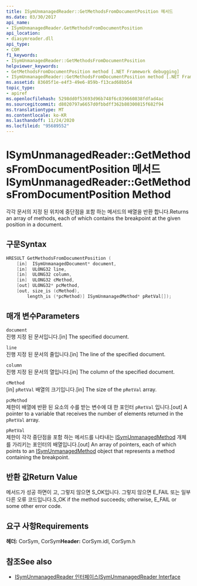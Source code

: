 ```yaml
---
title: ISymUnmanagedReader::GetMethodsFromDocumentPosition 메서드
ms.date: 03/30/2017
api_name:
- ISymUnmanagedReader.GetMethodsFromDocumentPosition
api_location:
- diasymreader.dll
api_type:
- COM
f1_keywords:
- ISymUnmanagedReader::GetMethodsFromDocumentPosition
helpviewer_keywords:
- GetMethodsFromDocumentPosition method [.NET Framework debugging]
- ISymUnmanagedReader::GetMethodsFromDocumentPosition method [.NET Framework debugging]
ms.assetid: 83605f1e-e4f3-49e6-859b-f13cad68bb54
topic_type:
- apiref
ms.openlocfilehash: 5298dd0f53693d96b748f6c839660838fdfad4ac
ms.sourcegitcommit: d8020797a6657d0fbbdff362b80300815f682f94
ms.translationtype: MT
ms.contentlocale: ko-KR
ms.lasthandoff: 11/24/2020
ms.locfileid: "95689552"
---
```

# <a name="isymunmanagedreadergetmethodsfromdocumentposition-method"></a><span data-ttu-id="b9399-102">ISymUnmanagedReader::GetMethodsFromDocumentPosition 메서드</span><span class="sxs-lookup"><span data-stu-id="b9399-102">ISymUnmanagedReader::GetMethodsFromDocumentPosition Method</span></span>

<span data-ttu-id="b9399-103">각각 문서의 지정 된 위치에 중단점을 포함 하는 메서드의 배열을 반환 합니다.</span><span class="sxs-lookup"><span data-stu-id="b9399-103">Returns an array of methods, each of which contains the breakpoint at the given position in a document.</span></span>  
  
## <a name="syntax"></a><span data-ttu-id="b9399-104">구문</span><span class="sxs-lookup"><span data-stu-id="b9399-104">Syntax</span></span>  
  
```cpp  
HRESULT GetMethodsFromDocumentPosition (  
    [in]  ISymUnmanagedDocument* document,  
    [in]  ULONG32 line,  
    [in]  ULONG32 column,  
    [in]  ULONG32 cMethod,  
    [out] ULONG32* pcMethod,  
    [out, size_is (cMethod),  
        length_is (*pcMethod)] ISymUnmanagedMethod* pRetVal[]);  
```  
  
## <a name="parameters"></a><span data-ttu-id="b9399-105">매개 변수</span><span class="sxs-lookup"><span data-stu-id="b9399-105">Parameters</span></span>  

 `document`  
 <span data-ttu-id="b9399-106">진행 지정 된 문서입니다.</span><span class="sxs-lookup"><span data-stu-id="b9399-106">[in] The specified document.</span></span>  
  
 `line`  
 <span data-ttu-id="b9399-107">진행 지정 된 문서의 줄입니다.</span><span class="sxs-lookup"><span data-stu-id="b9399-107">[in] The line of the specified document.</span></span>  
  
 `column`  
 <span data-ttu-id="b9399-108">진행 지정 된 문서의 열입니다.</span><span class="sxs-lookup"><span data-stu-id="b9399-108">[in] The column of the specified document.</span></span>  
  
 `cMethod`  
 <span data-ttu-id="b9399-109">[in] `pRetVal` 배열의 크기입니다.</span><span class="sxs-lookup"><span data-stu-id="b9399-109">[in] The size of the `pRetVal` array.</span></span>  
  
 `pcMethod`  
 <span data-ttu-id="b9399-110">제한이 배열에 반환 된 요소의 수를 받는 변수에 대 한 포인터 `pRetVal` 입니다.</span><span class="sxs-lookup"><span data-stu-id="b9399-110">[out] A pointer to a variable that receives the number of elements returned in the `pRetVal` array.</span></span>  
  
 `pRetVal`  
 <span data-ttu-id="b9399-111">제한이 각각 중단점을 포함 하는 메서드를 나타내는 [ISymUnmanagedMethod](isymunmanagedmethod-interface.md) 개체를 가리키는 포인터의 배열입니다.</span><span class="sxs-lookup"><span data-stu-id="b9399-111">[out] An array of pointers, each of which points to an [ISymUnmanagedMethod](isymunmanagedmethod-interface.md) object that represents a method containing the breakpoint.</span></span>  
  
## <a name="return-value"></a><span data-ttu-id="b9399-112">반환 값</span><span class="sxs-lookup"><span data-stu-id="b9399-112">Return Value</span></span>  

 <span data-ttu-id="b9399-113">메서드가 성공 하면이 고, 그렇지 않으면 S_OK입니다. 그렇지 않으면 E_FAIL 또는 일부 다른 오류 코드입니다.</span><span class="sxs-lookup"><span data-stu-id="b9399-113">S_OK if the method succeeds; otherwise, E_FAIL or some other error code.</span></span>  
  
## <a name="requirements"></a><span data-ttu-id="b9399-114">요구 사항</span><span class="sxs-lookup"><span data-stu-id="b9399-114">Requirements</span></span>  

 <span data-ttu-id="b9399-115">**헤더:** CorSym, CorSym</span><span class="sxs-lookup"><span data-stu-id="b9399-115">**Header:** CorSym.idl, CorSym.h</span></span>  
  
## <a name="see-also"></a><span data-ttu-id="b9399-116">참조</span><span class="sxs-lookup"><span data-stu-id="b9399-116">See also</span></span>

- [<span data-ttu-id="b9399-117">ISymUnmanagedReader 인터페이스</span><span class="sxs-lookup"><span data-stu-id="b9399-117">ISymUnmanagedReader Interface</span></span>](isymunmanagedreader-interface.md)
